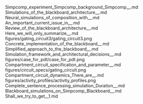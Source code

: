Simpcomp_experiment_Simpcomp_background_Simpcomp__.md
Simulations_of_the_blackboard_architecture__.md
Neural_simulations_of_composition_with__.md
An_important_current_issue_in__.md
Review_of_the_blackboard_architecture__.md
Here_we_will_only_summarize__.md
figures/gating_circuit3/gating_circuit3.png
Concrete_implementation_of_the_blackboard__.md
Simplified_approach_to_the_blackboard__.md
Simulation_framework_and_architectural_decisions__.md
figures/case_for_pdt/case_for_pdt.png
Compartment_circuit_specification_and_parameter__.md
figures/circuit_specs/gating_circuit.png
Compartment_circuit_dynamics_There_are__.md
figures/activity_profiles/activity_profiles.png
Complete_sentence_processing_simulation_Duration__.md
Blackboard_simulations_on_Simpcomp_Blackboard__.md
Shall_we_try_to_get__1.md